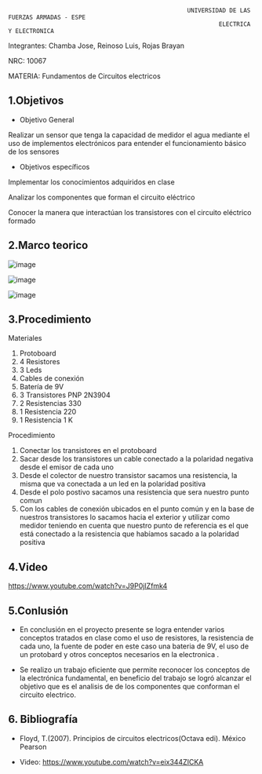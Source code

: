                                                        UNIVERSIDAD DE LAS FUERZAS ARMADAS - ESPE
                                                                ELECTRICA Y ELECTRONICA

Integrantes: Chamba Jose, Reinoso Luis, Rojas Brayan

NRC: 10067

MATERIA: Fundamentos de Circuitos electricos 

## 1.Objetivos


* Objetivo General

Realizar un sensor que tenga la capacidad de medidor el agua mediante el uso de implementos electrónicos para entender el funcionamiento básico de los sensores 

* Objetivos específicos

Implementar los conocimientos adquiridos en clase 

Analizar los componentes que forman el circuito eléctrico

Conocer la manera que interactúan los transistores con el circuito eléctrico formado 

## 2.Marco teorico 

![image](https://user-images.githubusercontent.com/116810935/204411218-861d0d0a-d775-4d88-8e42-7a27f09c9fff.png)

![image](https://user-images.githubusercontent.com/116810935/204411254-b454ec65-8d67-4667-a4f7-1e21c8cbca6d.png)

![image](https://user-images.githubusercontent.com/116810935/204411321-ea2685fc-a18d-411d-87ff-e6758d69d57b.png)



## 3.Procedimiento 

Materiales 

1. Protoboard
2. 4 Resistores
3. 3 Leds
4. Cables de conexión 
5. Batería de 9V
6. 3 Transistores PNP 2N3904
7. 2 Resistencias 330
8. 1 Resistencia 220
9. 1 Resistencia 1 K

Procedimiento 

1. Conectar los transistores en el protoboard 
2. Sacar desde los transistores un cable conectado a la polaridad negativa desde el emisor de cada uno 
3. Desde el colector de nuestro transistor sacamos una resistencia, la misma que va conectada a un led en la polaridad positiva 
4. Desde el polo postivo sacamos una resistencia que sera nuestro punto comun 
5. Con los cables de conexión ubicados en el punto común y en la base de nuestros transistores lo sacamos hacia el exterior y utilizar como medidor teniendo en cuenta que nuestro punto de referencia es el que está conectado a la resistencia que habíamos sacado a la polaridad positiva

## 4.Video

https://www.youtube.com/watch?v=J9P0jIZfmk4


 ## 5.Conlusión 
 
 * En conclusión en el proyecto presente se logra entender varios conceptos tratados en clase como el uso de resistores, la resistencia de cada uno, la fuente de poder en este caso una bateria de 9V, el uso de un protobard y otros conceptos necesarios en la electronica .
  
* Se realizo un trabajo eficiente que permite reconocer los conceptos de la electrónica fundamental, en beneficio del trabajo se logró alcanzar el objetivo que es el analisis de de los componentes que conforman el circuito electrico.


## 6. Bibliografía

* Floyd, T.(2007). Principios de circuitos electricos(Octava edi). México Pearson

* Video: https://www.youtube.com/watch?v=eix344ZICKA























